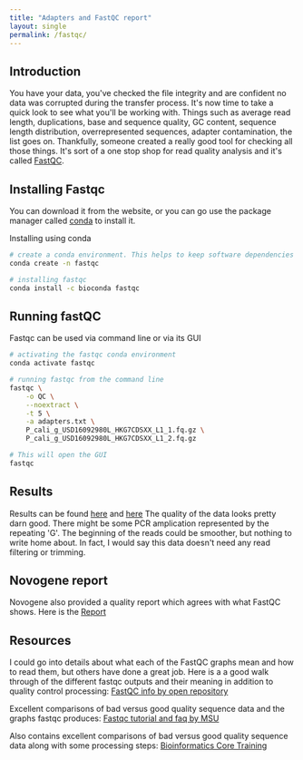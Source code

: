 ```yaml
---
title: "Adapters and FastQC report"
layout: single
permalink: /fastqc/
---
```


## Introduction
You have your data, you've checked the file integrity and are confident no data was corrupted during the transfer process. It's now time to take a quick look to see what you'll be working with. Things such as average read length, duplications, base and sequence quality, GC content, sequence length distribution, overrepresented sequences, adapter contamination, the list goes on. Thankfully, someone created a really good tool for checking all those things. It's sort of a one stop shop for read quality analysis and it's called [FastQC](https://www.bioinformatics.babraham.ac.uk/projects/fastqc/). 

## Installing Fastqc
You can download it from the website, or you can go use the package manager called [conda](https://docs.conda.io/en/latest/miniconda.html) to install it. 

Installing using conda
```bash
# create a conda environment. This helps to keep software dependencies isolated from eachother when using a lot of different bioinformatic tools. 
conda create -n fastqc

# installing fastqc
conda install -c bioconda fastqc 
```

## Running fastQC
Fastqc can be used via command line or via its GUI

```bash
# activating the fastqc conda environment
conda activate fastqc

# running fastqc from the command line
fastqc \
    -o QC \
    --noextract \
    -t 5 \
    -a adapters.txt \
    P_cali_g_USD16092980L_HKG7CDSXX_L1_1.fq.gz \
    P_cali_g_USD16092980L_HKG7CDSXX_L1_2.fq.gz 

# This will open the GUI
fastqc
```

## Results
Results can be found [here](/fastqc1/) and [here](/fastqc2/)
The quality of the data looks pretty darn good. There might be some PCR amplication represented by the repeating 'G'. The beginning of the reads could be smoother, but nothing to write home about. In fact, I would say this data doesn't need any read filtering or trimming.

## Novogene report
Novogene also provided a quality report which agrees with what FastQC shows. Here is the [Report](/data-cleaning/Novogene/)


## Resources 
I could go into details about what each of the FastQC graphs mean and how to read them, but others have done a great job. Here is a a good walk through of the different fastqc outputs and their meaning in addition to quality control processing: [FastQC info by open repository](https://openrepository.aut.ac.nz/bitstream/handle/10292/5170/FASTQC%20analysis%20guide.pdf?sequence=5&isAllowed=y)


Excellent comparisons of bad versus good quality sequence data and the graphs fastqc produces: [Fastqc tutorial and faq by MSU](https://rtsf.natsci.msu.edu/genomics/tech-notes/fastqc-tutorial-and-faq/)


Also contains excellent comparisons of bad versus good quality sequence data along with some processing steps: [Bioinformatics Core Training](https://bioinformatics-core-shared-training.github.io/cruk-autumn-school-2017/Introduction/SS_DB/Materials/Lectures/Lecture2_qualityControl_artefactRemoval_DB.pdf)
